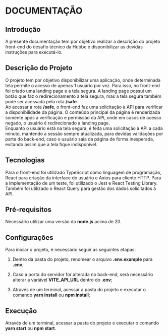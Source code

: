 # DOCUMENTAÇÃO

## Introdução
A presente documentação tem por objetivo realizar a descrição do projeto front-end do desafio técnico da Hubbe e disponibilizar as devidas instruções para executá-lo.

## Descrição do Projeto
O projeto tem por objetivo disponibilizar uma aplicação, onde determinada tela permite o acesso de apenas 1 usuário por vez. Para isso, no front-end foi criado uma landing page e a tela segura. A landing page possui um botão que faz o redirecionamento à tela segura, mas a tela segura também pode ser acessada pela rota **/safe**.\
Ao acessar a rota **/safe**, o front-end faz uma solicitação à API para verificar a disponibilidade da página. O conteúdo principal da página é renderizada somente após a verificação e permissão da API, onde em casos de acesso negado, o usuário é redirecionado à landing page.\
Enquanto o usuário está na tela segura, é feita uma solicitação à API a cada minuto, mantendo a sessão sempre atualizada, para devidas validações por parte do back-end, caso o usuário saia da página de forma inesperada, evitando assim que a tela fique indisponível.

## Tecnologias
Para o front-end foi utilizado TypeScript como linguagem de programação, React para criação da interface do usuário e Axios para cliente HTTP. Para a implementação de um teste, foi utilizado o Jest e React Testing Library. Também foi utilizado o React Query para gestão dos dados solicitados à API.

## Pré-requisitos
Necessário utilizar uma versão do **node.js** acima de 20.

## Configurações
Para iniciar o projeto, é necessário seguir as seguintes etapas:

1. Dentro da pasta do projeto, renomear o arquivo **.env.example** para **.env**;

2. Caso a porta do servidor for alterada no back-end, será necessário alterar a variável **VITE_API_URL** dentro do **.env**;

3. Através de um terminal, acessar a pasta do projeto e executar o comando **yarn install** ou **npm install**;

## Execução
Através de um terminal, acessar a pasta do projeto e executar o comando **yarn start** ou **npm start**.

